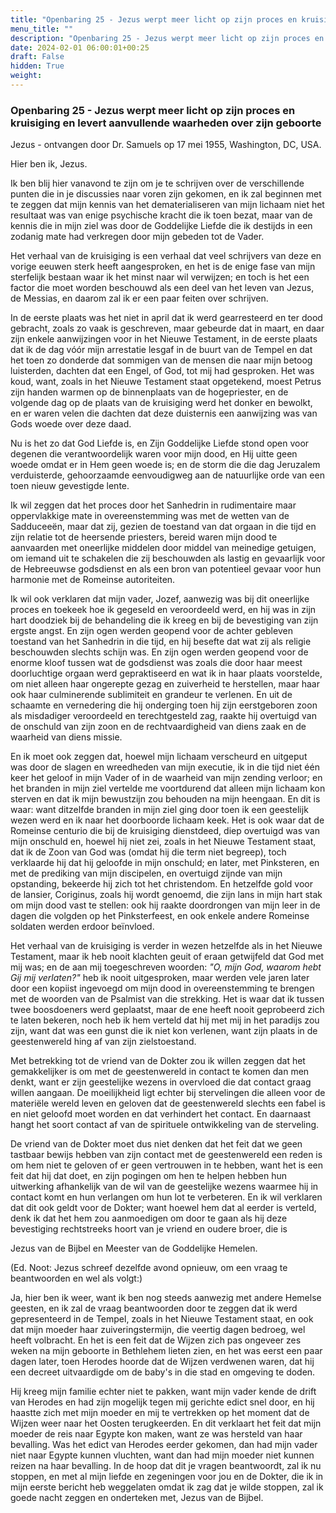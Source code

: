 ```yaml
---
title: "Openbaring 25 - Jezus werpt meer licht op zijn proces en kruisiging en levert aanvullende waarheden over zijn geboorte"
menu_title: ""
description: "Openbaring 25 - Jezus werpt meer licht op zijn proces en kruisiging en levert aanvullende waarheden over zijn geboorte"
date: 2024-02-01 06:00:01+00:25
draft: False
hidden: True
weight:
---
```

### Openbaring 25 - Jezus werpt meer licht op zijn proces en kruisiging en levert aanvullende waarheden over zijn geboorte

Jezus - ontvangen door Dr. Samuels op 17 mei 1955, Washington, DC, USA.

Hier ben ik, Jezus.

Ik ben blij hier vanavond te zijn om je te schrijven over de verschillende punten die in je discussies naar voren zijn gekomen, en ik zal beginnen met te zeggen dat mijn kennis van het dematerialiseren van mijn lichaam niet het resultaat was van enige psychische kracht die ik toen bezat, maar van de kennis die in mijn ziel was door de Goddelijke Liefde die ik destijds in een zodanig mate had verkregen door mijn gebeden tot de Vader.

Het verhaal van de kruisiging is een verhaal dat veel schrijvers van deze en vorige eeuwen sterk heeft aangesproken, en het is de enige fase van mijn sterfelijk bestaan waar ik het minst naar wil verwijzen; en toch is het een factor die moet worden beschouwd als een deel van het leven van Jezus, de Messias, en daarom zal ik er een paar feiten over schrijven.

In de eerste plaats was het niet in april dat ik werd gearresteerd en ter dood gebracht, zoals zo vaak is geschreven, maar gebeurde dat in maart, en daar zijn enkele aanwijzingen voor in het Nieuwe Testament, in de eerste plaats dat ik de dag vóór mijn arrestatie lesgaf in de buurt van de Tempel en dat het toen zo donderde dat sommigen van de mensen die naar mijn betoog luisterden, dachten dat een Engel, of God, tot mij had gesproken. Het was koud, want, zoals in het Nieuwe Testament staat opgetekend, moest Petrus zijn handen warmen op de binnenplaats van de hogepriester, en de volgende dag op de plaats van de kruisiging werd het donker en bewolkt, en er waren velen die dachten dat deze duisternis een aanwijzing was van Gods woede over deze daad.

Nu is het zo dat God Liefde is, en Zijn Goddelijke Liefde stond open voor degenen die verantwoordelijk waren voor mijn dood, en Hij uitte geen woede omdat er in Hem geen woede is; en de storm die die dag Jeruzalem verduisterde, gehoorzaamde eenvoudigweg aan de natuurlijke orde van een toen nieuw gevestigde lente.

Ik wil zeggen dat het proces door het Sanhedrin in rudimentaire maar oppervlakkige mate in overeenstemming was met de wetten van de Sadduceeën, maar dat zij, gezien de toestand van dat orgaan in die tijd en zijn relatie tot de heersende priesters, bereid waren mijn dood te aanvaarden met oneerlijke middelen door middel van meinedige getuigen, om iemand uit te schakelen die zij beschouwden als lastig en gevaarlijk voor de Hebreeuwse godsdienst en als een bron van potentieel gevaar voor hun harmonie met de Romeinse autoriteiten.

Ik wil ook verklaren dat mijn vader, Jozef, aanwezig was bij dit oneerlijke proces en toekeek hoe ik gegeseld en veroordeeld werd, en hij was in zijn hart doodziek bij de behandeling die ik kreeg en bij de bevestiging van zijn ergste angst. En zijn ogen werden geopend voor de achter gebleven toestand van het Sanhedrin in die tijd, en hij besefte dat wat zij als religie beschouwden slechts schijn was. En zijn ogen werden geopend voor de enorme kloof tussen wat de godsdienst was zoals die door haar meest doorluchtige orgaan werd gepraktiseerd en wat ik in haar plaats voorstelde, om niet alleen haar ongerepte gezag en zuiverheid te herstellen, maar haar ook haar culminerende sublimiteit en grandeur te verlenen. En uit de schaamte en vernedering die hij onderging toen hij zijn eerstgeboren zoon als misdadiger veroordeeld en terechtgesteld zag, raakte hij overtuigd van de onschuld van zijn zoon en de rechtvaardigheid van diens zaak en de waarheid van diens missie.

En ik moet ook zeggen dat, hoewel mijn lichaam verscheurd en uitgeput was door de slagen en wreedheden van mijn executie, ik in die tijd niet één keer het geloof in mijn Vader of in de waarheid van mijn zending verloor; en het branden in mijn ziel vertelde me voortdurend dat alleen mijn lichaam kon sterven en dat ik mijn bewustzijn zou behouden na mijn heengaan. En dit is waar: want ditzelfde branden in mijn ziel ging door toen ik een geestelijk wezen werd en ik naar het doorboorde lichaam keek. Het is ook waar dat de Romeinse centurio die bij de kruisiging dienstdeed, diep overtuigd was van mijn onschuld en, hoewel hij niet zei, zoals in het Nieuwe Testament staat, dat ik de Zoon van God was (omdat hij die term niet begreep), toch verklaarde hij dat hij geloofde in mijn onschuld; en later, met Pinksteren, en met de prediking van mijn discipelen, en overtuigd zijnde van mijn opstanding, bekeerde hij zich tot het christendom. En hetzelfde gold voor de lansier, Coriginus, zoals hij wordt genoemd, die zijn lans in mijn hart stak om mijn dood vast te stellen: ook hij raakte doordrongen van mijn leer in de dagen die volgden op het Pinksterfeest, en ook enkele andere Romeinse soldaten werden erdoor beïnvloed.

Het verhaal van de kruisiging is verder in wezen hetzelfde als in het Nieuwe Testament, maar ik heb nooit klachten geuit of eraan getwijfeld dat God met mij was; en de aan mij toegeschreven woorden: *"O, mijn God, waarom hebt Gij mij verlaten?"* heb ik nooit uitgesproken, maar werden vele jaren later door een kopiist ingevoegd om mijn dood in overeenstemming te brengen met de woorden van de Psalmist van die strekking. Het is waar dat ik tussen twee boosdoeners werd geplaatst, maar de ene heeft nooit geprobeerd zich te laten bekeren, noch heb ik hem verteld dat hij met mij in het paradijs zou zijn, want dat was een gunst die ik niet kon verlenen, want zijn plaats in de geestenwereld hing af van zijn zielstoestand.

Met betrekking tot de vriend van de Dokter zou ik willen zeggen dat het gemakkelijker is om met de geestenwereld in contact te komen dan men denkt, want er zijn geestelijke wezens in overvloed die dat contact graag willen aangaan. De moeilijkheid ligt echter bij stervelingen die alleen voor de materiële wereld leven en geloven dat de geestenwereld slechts een fabel is en niet geloofd moet worden en dat verhindert het contact. En daarnaast hangt het soort contact af van de spirituele ontwikkeling van de sterveling.

De vriend van de Dokter moet dus niet denken dat het feit dat we geen tastbaar bewijs hebben van zijn contact met de geestenwereld een reden is om hem niet te geloven of er geen vertrouwen in te hebben, want het is een feit dat hij dat doet, en zijn pogingen om hen te helpen hebben hun uitwerking afhankelijk van de wil van de geestelijke wezens waarmee hij in contact komt en hun verlangen om hun lot te verbeteren. En ik wil verklaren dat dit ook geldt voor de Dokter; want hoewel hem dat al eerder is verteld, denk ik dat het hem zou aanmoedigen om door te gaan als hij deze bevestiging rechtstreeks hoort van je vriend en oudere broer, die is

Jezus van de Bijbel en Meester van de Goddelijke Hemelen.

(Ed. Noot: Jezus schreef dezelfde avond opnieuw, om een vraag te beantwoorden en wel als volgt:)

Ja, hier ben ik weer, want ik ben nog steeds aanwezig met andere Hemelse geesten, en ik zal de vraag beantwoorden door te zeggen dat ik werd gepresenteerd in de Tempel, zoals in het Nieuwe Testament staat, en ook dat mijn moeder haar zuiveringstermijn, die veertig dagen bedroeg, wel heeft volbracht. En het is een feit dat de Wijzen zich pas ongeveer zes weken na mijn geboorte in Bethlehem lieten zien, en het was eerst een paar dagen later, toen Herodes hoorde dat de Wijzen verdwenen waren, dat hij een decreet uitvaardigde om de baby's in die stad en omgeving te doden.

Hij kreeg mijn familie echter niet te pakken, want mijn vader kende de drift van Herodes en had zijn mogelijk tegen mij gerichte edict snel door, en hij haastte zich met mijn moeder en mij te vertrekken op het moment dat de Wijzen weer naar het Oosten terugkeerden. En dit verklaart het feit dat mijn moeder de reis naar Egypte kon maken, want ze was hersteld van haar bevalling. Was het edict van Herodes eerder gekomen, dan had mijn vader niet naar Egypte kunnen vluchten, want dan had mijn moeder niet kunnen reizen na haar bevalling.
In de hoop dat dit je vragen beantwoordt, zal ik nu stoppen, en met al mijn liefde en zegeningen voor jou en de Dokter, die ik in mijn eerste bericht heb weggelaten omdat ik zag dat je wilde stoppen, zal ik goede nacht zeggen en onderteken met,
Jezus van de Bijbel.
